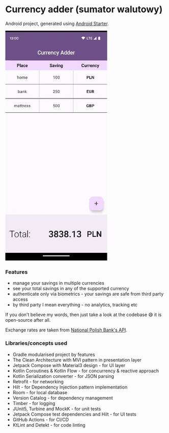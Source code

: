 # **Currency adder (sumator walutowy)**

Android project, generated using [Android Starter](https://github.com/krzdabrowski/android-starter-2022).

![Demo file](demo.gif)

### **Features**
* manage your savings in multiple currencies
* see your total savings in any of the supported currency
* authenticate only via biometrics - your savings are safe from third party access
* by third party I mean everything - no analytics, tracking etc

If you don't believe my words, then just take a look at the codebase :sweat_smile: it is open-source after all.

Exchange rates are taken from [National Polish Bank's API](http://api.nbp.pl/).

### **Libraries/concepts used**

* Gradle modularised project by features
* The Clean Architecture with MVI pattern in presentation layer
* Jetpack Compose with Material3 design - for UI layer
* Kotlin Coroutines & Kotlin Flow - for concurrency & reactive approach
* Kotlin Serialization converter - for JSON parsing
* Retrofit - for networking
* Hilt - for Dependency Injection pattern implementation
* Room - for local database
* Version Catalog - for dependency management
* Timber - for logging
* JUnit5, Turbine and MockK - for unit tests
* Jetpack Compose test dependencies and Hilt - for UI tests
* GitHub Actions - for CI/CD
* KtLint and Detekt - for code linting
